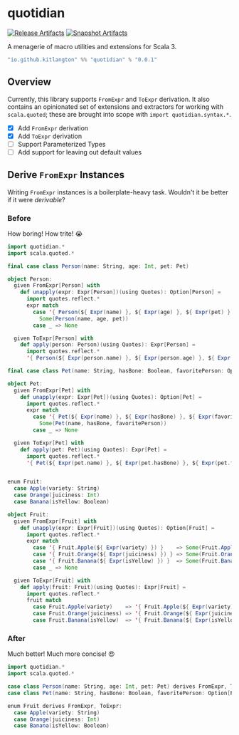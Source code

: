 # quotidian

[![Release Artifacts][Badge-SonatypeReleases]][Link-SonatypeReleases]
[![Snapshot Artifacts][Badge-SonatypeSnapshots]][Link-SonatypeSnapshots]

[Badge-SonatypeReleases]: https://img.shields.io/nexus/r/https/oss.sonatype.org/io.github.kitlangton/quotidian_3.svg "Sonatype Releases"
[Badge-SonatypeSnapshots]: https://img.shields.io/nexus/s/https/oss.sonatype.org/io.github.kitlangton/quotidian_3.svg "Sonatype Snapshots"
[Link-SonatypeSnapshots]: https://oss.sonatype.org/content/repositories/snapshots/io/github/kitlangton/quotidian_3/ "Sonatype Snapshots"
[Link-SonatypeReleases]: https://oss.sonatype.org/content/repositories/releases/io/github/kitlangton/quotidian_3/ "Sonatype Releases"

A menagerie of macro utilities and extensions for Scala 3.

```scala
"io.github.kitlangton" %% "quotidian" % "0.0.1"
```

## Overview

Currently, this library supports `FromExpr` and `ToExpr` derivation. It also contains an opinionated set of
extensions and extractors for working with `scala.quoted`; these are brought into scope with `import quotidian.syntax.*`.

- [x] Add `FromExpr` derivation
- [x] Add `ToExpr` derivation
- [ ] Support Parameterized Types
- [ ] Add support for leaving out default values

## Derive `FromExpr` Instances

Writing `FromExpr` instances is a boilerplate-heavy task. Wouldn't it be better if it were _derivable_?

### Before

How boring! How trite! 😭

```scala
import quotidian.*
import scala.quoted.*

final case class Person(name: String, age: Int, pet: Pet)

object Person:
  given FromExpr[Person] with
    def unapply(expr: Expr[Person])(using Quotes): Option[Person] =
      import quotes.reflect.*
      expr match
        case '{ Person(${ Expr(name) }, ${ Expr(age) }, ${ Expr(pet) }) } =>
          Some(Person(name, age, pet))
        case _ => None

  given ToExpr[Person] with
    def apply(person: Person)(using Quotes): Expr[Person] =
      import quotes.reflect.*
      '{ Person(${ Expr(person.name) }, ${ Expr(person.age) }, ${ Expr(person.pet) }) }

final case class Pet(name: String, hasBone: Boolean, favoritePerson: Option[Person])

object Pet:
  given FromExpr[Pet] with
    def unapply(expr: Expr[Pet])(using Quotes): Option[Pet] =
      import quotes.reflect.*
      expr match
        case '{ Pet(${ Expr(name) }, ${ Expr(hasBone) }, ${ Expr(favoritePerson) }) } =>
          Some(Pet(name, hasBone, favoritePerson))
        case _ => None

  given ToExpr[Pet] with
    def apply(pet: Pet)(using Quotes): Expr[Pet] =
      import quotes.reflect.*
      '{ Pet(${ Expr(pet.name) }, ${ Expr(pet.hasBone) }, ${ Expr(pet.favoritePerson) }) }


enum Fruit:
  case Apple(variety: String)
  case Orange(juiciness: Int)
  case Banana(isYellow: Boolean)

object Fruit:
  given FromExpr[Fruit] with
    def unapply(expr: Expr[Fruit])(using Quotes): Option[Fruit] =
      import quotes.reflect.*
      expr match
        case '{ Fruit.Apple(${ Expr(variety) }) }    => Some(Fruit.Apple(variety))
        case '{ Fruit.Orange(${ Expr(juiciness) }) } => Some(Fruit.Orange(juiciness))
        case '{ Fruit.Banana(${ Expr(isYellow) }) }  => Some(Fruit.Banana(isYellow))
        case _ => None

  given ToExpr[Fruit] with
    def apply(fruit: Fruit)(using Quotes): Expr[Fruit] =
      import quotes.reflect.*
      fruit match
        case Fruit.Apple(variety)    => '{ Fruit.Apple(${ Expr(variety) }) }
        case Fruit.Orange(juiciness) => '{ Fruit.Orange(${ Expr(juiciness) }) }
        case Fruit.Banana(isYellow)  => '{ Fruit.Banana(${ Expr(isYellow) }) }
```

### After

Much better! Much more concise! 😍

```scala
import quotidian.*
import scala.quoted.*

case class Person(name: String, age: Int, pet: Pet) derives FromExpr, ToExpr
case class Pet(name: String, hasBone: Boolean, favoritePerson: Option[Person]) derives FromExpr, ToExpr

enum Fruit derives FromExpr, ToExpr:
  case Apple(variety: String)
  case Orange(juiciness: Int)
  case Banana(isYellow: Boolean)
```




